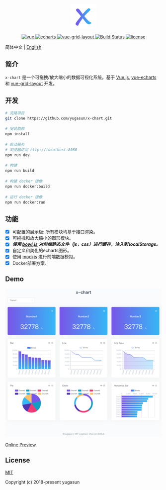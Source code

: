 <p align="center">
  <img width="80" src="./logo.png">
</p>

<p align="center">
  <a href="https://github.com/vuejs/vue">
    <img src="https://img.shields.io/badge/vue-2.5.16-brightgreen.svg" alt="vue">
  </a>
  <a href="https://github.com/apache/incubator-echarts">
    <img src="https://img.shields.io/badge/echarts-4.1.0-brightgreen.svg" alt="echarts">
  </a>
  <a href="https://github.com/jbaysolutions/vue-grid-layout">
    <img src="https://img.shields.io/badge/vue--grid--layout-2.1.13-brightgreen.svg" alt="vue-grid-layout">
  </a>
  <a href="https://travis-ci.org/yugasun/x-chart" rel="nofollow">
    <img src="https://travis-ci.org/yugasun/x-chart.svg?branch=dev" alt="Build Status">
  </a>
  <a href="https://github.com/yugasun/x-chart/blob/master/LICENSE">
    <img src="https://img.shields.io/github/license/mashape/apistatus.svg" alt="license">
  </a>
</p>

简体中文 | [English](./README.md)

## 简介

`x-chart` 是一个可拖拽/放大缩小的数据可视化系统。基于 [Vue.js](https://github.com/vuejs/vue), [vue-echarts](https://github.com/ecomfe/vue-echarts) 和 [vue-grid-layout](https://github.com/yugasun/vue-grid-layout/tree/pro/compass) 开发。

## 开发

``` bash
# 克隆项目
git clone https://github.com/yugasun/x-chart.git

# 安装依赖
npm install

# 启动服务
# 浏览器访问 http://localhost:8080
npm run dev

# 构建
npm run build

# 构建 docker 镜像
npm run docker:build

# 运行 docker 镜像
npm run docker:run
```

## 功能

- [x] 可配置的展示板: 所有模块均基于接口渲染。
- [x] 可拖拽和放大缩小的图形模块。
- [x] _**使用 [bowl.js](https://github.com/ElemeFE/bowl) 对前端静态文件（js，css）进行缓存，注入到 localStorage。**_
- [x] 自定义和美化的echarts图形。
- [x] 使用 [mockjs](https://github.com/nuysoft/Mock) 进行前端数据模拟。
- [x] Docker部署方案.

## Demo

![x-chart](./demo/1.png)

[Online Preview](http://yugasun.github.io/x-chart).

## License

[MIT](https://github.com/yugasun/x-chart/blob/master/LICENSE)

Copyright (c) 2018-present yugasun
